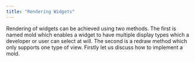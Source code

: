 ```yaml
---
title: "Rendering Widgets"
---
```


Rendering of widgets can be achieved using two methods. The first is
named mold which enables a widget to have multiple display types which a
developer or user can select at will. The second is a redraw method
which only supports one type of view. Firstly let us discuss how to
implement a mold.
